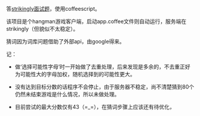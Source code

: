 答[strikingly面试题](https://github.com/strikingly/strikingly-interview-test-instructions)，使用coffeescript。

该项目是个hangman游戏客户端，启动app.coffee文件则自动运行，服务端在strikingly（但貌似不太稳定）。

猜词因为词库问题借助了外部api，由google得来。

记：

  * 做‘选择可能性字母’时一开始做了去重处理，后来发现是多余的，不去重正好为可能性大的字母加权，随机选择到的可能性更大。

  * 没有达到目标分数的话程序不会停止，由于服务器不稳定，尚不清楚猜到80个仍然未结束游戏是什么情况，所以未做处理。

  * 目前尝试的最大分数仅有43（=_=），在猜词步骤上应该还有待优化，


